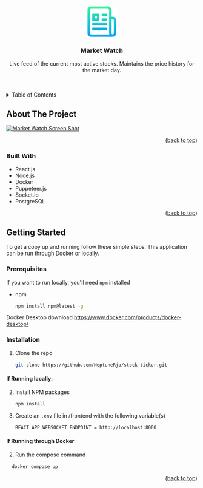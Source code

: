<!-- Improved compatibility of back to top link: See: https://github.com/othneildrew/Best-README-Template/pull/73 -->
<a name="readme-top"></a>
<!--
*** Thanks for checking out the Best-README-Template. If you have a suggestion
*** that would make this better, please fork the repo and create a pull request
*** or simply open an issue with the tag "enhancement".
*** Don't forget to give the project a star!
*** Thanks again! Now go create something AMAZING! :D
-->



<!-- PROJECT SHIELDS -->
<!--
*** I'm using markdown "reference style" links for readability.
*** Reference links are enclosed in brackets [ ] instead of parentheses ( ).
*** See the bottom of this document for the declaration of the reference variables
*** for contributors-url, forks-url, etc. This is an optional, concise syntax you may use.
*** https://www.markdownguide.org/basic-syntax/#reference-style-links
-->
<!-- [![Contributors][contributors-shield]][contributors-url]
[![Forks][forks-shield]][forks-url]
[![Stargazers][stars-shield]][stars-url]
[![Issues][issues-shield]][issues-url]
[![MIT License][license-shield]][license-url]
[![LinkedIn][linkedin-shield]][linkedin-url] -->



<!-- PROJECT LOGO -->
<br />
<div align="center">
  <a href="https://github.com/NeptuneRjo/stock-ticker">
    <img src="images/logo.png" alt="Logo" width="80" height="80">
  </a>

<h3 align="center">Market Watch</h3>

  <p align="center">
    Live feed of the current most active stocks. Maintains the price history for the market day.
    <br />
    <br />
    <br />
  </p>
</div>



<!-- TABLE OF CONTENTS -->
<details>
  <summary>Table of Contents</summary>
  <ol>
    <li>
      <a href="#about-the-project">About The Project</a>
      <ul>
        <li><a href="#built-with">Built With</a></li>
      </ul>
    </li>
    <li>
      <a href="#getting-started">Getting Started</a>
      <ul>
        <li><a href="#prerequisites">Prerequisites</a></li>
        <li><a href="#installation">Installation</a></li>
      </ul>
    </li>
  </ol>
</details>



<!-- ABOUT THE PROJECT -->
## About The Project

[![Market Watch Screen Shot][product-screenshot]](https://github.com/neptunerjo/stock-ticker)

<p align="right">(<a href="#readme-top">back to top</a>)</p>



### Built With

- React.js
- Node.js
- Docker
- Puppeteer.js
- Socket.io
- PostgreSQL

<p align="right">(<a href="#readme-top">back to top</a>)</p>



<!-- GETTING STARTED -->
## Getting Started

To get a copy up and running follow these simple steps.
This application can be run through Docker or locally.

### Prerequisites


If you want to run locally, you'll need `npm` installed
* npm
  ```sh
  npm install npm@latest -g
  ```

Docker Desktop download https://www.docker.com/products/docker-desktop/

### Installation

1. Clone the repo
   ```sh
   git clone https://github.com/NeptuneRjo/stock-ticker.git
   ```

#### If Running locally: <br>

2. Install NPM packages
   ```sh
   npm install
   ```  

3. Create an `.env` file in /frontend with the following variable(s)
   ```sh
   REACT_APP_WEBSOCKET_ENDPOINT = http://localhost:8000
   ```

#### If Running through Docker

2. Run the compose command
```sh
  docker compose up
```

<p align="right">(<a href="#readme-top">back to top</a>)</p>



<!-- MARKDOWN LINKS & IMAGES -->
<!-- https://www.markdownguide.org/basic-syntax/#reference-style-links -->
[contributors-shield]: https://img.shields.io/github/contributors/NeptuneRjo/stock-ticker.svg?style=for-the-badge
[contributors-url]: https://github.com/NeptuneRjo/stock-ticker/graphs/contributors
[forks-shield]: https://img.shields.io/github/forks/NeptuneRjo/stock-ticker.svg?style=for-the-badge
[forks-url]: https://github.com/NeptuneRjo/stock-ticker/network/members
[stars-shield]: https://img.shields.io/github/stars/NeptuneRjo/stock-ticker.svg?style=for-the-badge
[stars-url]: https://github.com/NeptuneRjo/stock-ticker/stargazers
[issues-shield]: https://img.shields.io/github/issues/NeptuneRjo/stock-ticker.svg?style=for-the-badge
[issues-url]: https://github.com/NeptuneRjo/stock-ticker/issues
[license-shield]: https://img.shields.io/github/license/NeptuneRjo/stock-ticker.svg?style=for-the-badge
[license-url]: https://github.com/NeptuneRjo/stock-ticker/blob/master/LICENSE.txt
[linkedin-shield]: https://img.shields.io/badge/-LinkedIn-black.svg?style=for-the-badge&logo=linkedin&colorB=555
[linkedin-url]: https://linkedin.com/in/linkedin_username
[product-screenshot]: images/demo.gif
[Next.js]: https://img.shields.io/badge/next.js-000000?style=for-the-badge&logo=nextdotjs&logoColor=white
[Next-url]: https://nextjs.org/
[React.js]: https://img.shields.io/badge/React-20232A?style=for-the-badge&logo=react&logoColor=61DAFB
[React-url]: https://reactjs.org/
[Vue.js]: https://img.shields.io/badge/Vue.js-35495E?style=for-the-badge&logo=vuedotjs&logoColor=4FC08D
[Vue-url]: https://vuejs.org/
[Angular.io]: https://img.shields.io/badge/Angular-DD0031?style=for-the-badge&logo=angular&logoColor=white
[Angular-url]: https://angular.io/
[Svelte.dev]: https://img.shields.io/badge/Svelte-4A4A55?style=for-the-badge&logo=svelte&logoColor=FF3E00
[Svelte-url]: https://svelte.dev/
[Laravel.com]: https://img.shields.io/badge/Laravel-FF2D20?style=for-the-badge&logo=laravel&logoColor=white
[Laravel-url]: https://laravel.com
[Bootstrap.com]: https://img.shields.io/badge/Bootstrap-563D7C?style=for-the-badge&logo=bootstrap&logoColor=white
[Bootstrap-url]: https://getbootstrap.com
[JQuery.com]: https://img.shields.io/badge/jQuery-0769AD?style=for-the-badge&logo=jquery&logoColor=white
[JQuery-url]: https://jquery.com 
